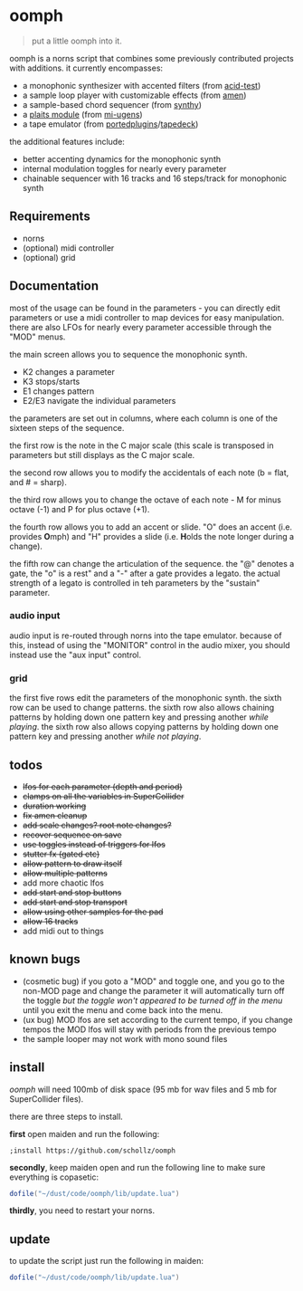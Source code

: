 # oomph

> put a little oomph into it.


oomph is a norns script that combines some previously contributed projects with additions. it currently encompasses:

- a monophonic synthesizer with accented filters (from [acid-test](https://github.com/schollz/acid-test))
- a sample loop player with customizable effects (from [amen](https://github.com/schollz/amen))
- a sample-based chord sequencer (from [synthy](https://github.com/schollz/synthy))
-  a [plaits module](TODO) (from [mi-ugens]())
-  a tape emulator (from [portedplugins]()/[tapedeck](https://github.com/schollz/tapedeck))

the additional features include:

- better accenting dynamics for the monophonic synth
- internal modulation toggles for nearly every parameter
- chainable sequencer with 16 tracks and 16 steps/track for monophonic synth

## Requirements

- norns
- (optional) midi controller
- (optional) grid

## Documentation

most of the usage can be found in the parameters - you can directly edit parameters or use a midi controller to map devices for easy manipulation. there are also LFOs for nearly every parameter accessible through the "MOD" menus. 

the main screen allows you to sequence the monophonic synth.

- K2 changes a parameter
- K3 stops/starts 
- E1 changes pattern
- E2/E3 navigate the individual parameters

the parameters are set out in columns, where each column is one of the sixteen steps of the sequence. 

the first row is the note in the C major scale (this scale is transposed in parameters but still displays as the C major scale.

the second row allows you to modify the accidentals of each note (b = flat, and # = sharp).

the third row allows you to change the octave of each note - M for minus octave (-1) and P for plus octave (+1).

the fourth row allows you to add an accent or slide. "O" does an accent (i.e. provides **O**mph) and "H" provides a slide (i.e. **H**olds the note longer during a change).

the fifth row can change the articulation of the sequence. the "@" denotes a gate, the "o" is a rest" and a "-" after a gate provides a legato. the actual strength of a legato is controlled in teh parameters by the "sustain" parameter.

### audio input

audio input is re-routed through norns into the tape emulator. because of this, instead of using the "MONITOR" control in the audio mixer, you should instead use the "aux input" control.

### grid

the first five rows edit the parameters of the monophonic synth. the sixth row can be used to change patterns. the sixth row also allows chaining patterns by holding down one pattern key and pressing another *while playing*. the sixth row also allows copying patterns by holding down one pattern key and pressing another *while not playing*.




## todos

- ~~lfos for each parameter (depth and period)~~
- ~~clamps on all the variables in SuperCollider~~
- ~~duration working~~
- ~~fix amen cleanup~~
- ~~add scale changes? root note changes?~~
- ~~recover sequence on save~~
- ~~use toggles instead of triggers for lfos~~
- ~~stutter fx (gated etc)~~
- ~~allow pattern to draw itself~~
- ~~allow multiple patterns~~
- add more chaotic lfos
- ~~add start and stop buttons~~
- ~~add start and stop transport~~
- ~~allow using other samples for the pad~~
- ~~allow 16 tracks~~
- add midi out to things

## known bugs

- (cosmetic bug) if you goto a "MOD" and toggle one, and you go to the non-MOD page and change the parameter it will automatically turn off the toggle *but the toggle won't appeared to be turned off in the menu* until you exit the menu and come back into the menu.
- (ux bug) MOD lfos are set according to the current tempo, if you change tempos the MOD lfos will stay with periods from the previous tempo
- the sample looper may not work with mono sound files


## install

*oomph* will need 100mb of disk space (95 mb for wav files and 5 mb for SuperCollider files).

there are three steps to install.

**first** open maiden and run the following:

```
;install https://github.com/schollz/oomph
```

**secondly**, keep maiden open and run the following line to make sure everything is copasetic:

```lua
dofile("~/dust/code/oomph/lib/update.lua")
```

**thirdly**, you need to restart your norns.

## update

to update the script just run the following in maiden:

```lua
dofile("~/dust/code/oomph/lib/update.lua")
```
